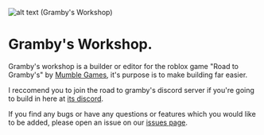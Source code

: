 ![alt text (Gramby's Workshop)](https://github.com/jirrob/GrambysWorkshop/blob/main/splash.png)

# Gramby's Workshop.
Gramby's workshop is a builder or editor for the roblox game "Road to Gramby's" by [Mumble Games](https://www.roblox.com/groups/4785134/Mumble-Games#), it's purpose is to make building far easier.

I reccomend you to join the road to gramby's discord server if you're going to build in here at [its discord](https://discord.gg/TGssyV6aQT). 

If you find any bugs or have any questions or features which you would like to be added, please open an issue on our [issues page](https://github.com/jirrob/GrambysWorkshop/issues).
